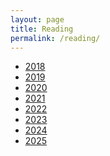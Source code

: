 ```yaml
---
layout: page
title: Reading 
permalink: /reading/
---
```


<div class="text-card">
  <ul>
    <li><a href="/reading/2018">2018</a></li>
    <li><a href="/reading/2019">2019</a></li>
    <li><a href="/reading/2020">2020</a></li>
    <li><a href="/reading/2021">2021</a></li>
    <li><a href="/reading/2022">2022</a></li>
    <li><a href="/reading/2023">2023</a></li>
    <li><a href="/reading/2024">2024</a></li>
    <li><a href="/reading/2025">2025</a></li>
  </ul>
</div> 
